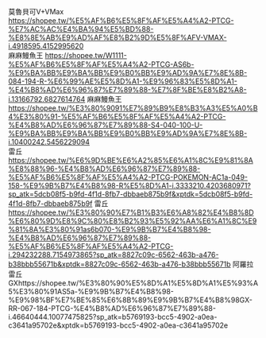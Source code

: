 莫魯貝可V+VMax https://shopee.tw/%E5%AF%B6%E5%8F%AF%E5%A4%A2-PTCG-%E7%AC%AC%E4%BA%94%E5%BD%88-%E8%8E%AB%E9%AD%AF%E8%B2%9D%E5%8F%AFV-VMAX-i.4918595.4152995620	
麻麻鰻魚王 https://shopee.tw/W1111-%E5%AF%B6%E5%8F%AF%E5%A4%A2-PTCG-AS6b-%E9%BA%BB%E9%BA%BB%E9%B0%BB%E9%AD%9A%E7%8E%8B-084-194-R-%E6%99%AE%E5%8D%A1-%E9%96%83%E5%8D%A1-%E4%B8%AD%E6%96%87%E7%89%88-%E7%8F%BE%E8%B2%A8-i.13166792.6827614764
麻麻鰻魚王 https://shopee.tw/%E3%80%9091%E7%89%B9%E8%B3%A3%E5%A0%B4%E3%80%91-%E5%AF%B6%E5%8F%AF%E5%A4%A2-PTCG-%E4%B8%AD%E6%96%87%E7%89%88-S4-040-100-U-%E9%BA%BB%E9%BA%BB%E9%B0%BB%E9%AD%9A%E7%8E%8B-i.10400242.5456229094   
雷丘 https://shopee.tw/%E6%9D%BE%E6%A2%85%E6%A1%8C%E9%81%8A%E8%88%96-%E4%B8%AD%E6%96%87%E7%89%88-%E5%AF%B6%E5%8F%AF%E5%A4%A2-PTCG-POKEMON-AC1a-049-158-%E9%9B%B7%E4%B8%98-R%E5%8D%A1-i.3333210.4203680971?sp_atk=5dcb08f5-b9fd-4f1d-8fb7-dbbaeb875b9f&xptdk=5dcb08f5-b9fd-4f1d-8fb7-dbbaeb875b9f
雷丘 https://shopee.tw/%E3%80%90%E7%B1%B3%E6%A8%82%E4%B8%8D%E6%80%9D%E8%9C%80%E8%B2%93%E5%92%AA%E6%A1%8C%E9%81%8A%E3%80%91as6b070-%E9%9B%B7%E4%B8%98-%E4%B8%AD%E6%96%87%E7%89%88-%E5%AF%B6%E5%8F%AF%E5%A4%A2-PTCG-i.294232288.7154973865?sp_atk=8827c09c-6562-463b-a476-b38bbb55671b&xptdk=8827c09c-6562-463b-a476-b38bbb55671b
阿羅拉雷丘 GXhttps://shopee.tw/%E3%80%90%E5%8D%A1%E5%8D%A1%E5%93%A5%E3%80%91AS5a-%E9%9B%B7%E4%B8%98-%E9%98%BF%E7%BE%85%E6%8B%89%E9%9B%B7%E4%B8%98GX-RR-067-184-PTCG-%E4%B8%AD%E6%96%87%E7%89%88-i.46640444.10077475825?sp_atk=b5769193-bcc5-4902-a0ea-c3641a95702e&xptdk=b5769193-bcc5-4902-a0ea-c3641a95702e
